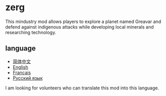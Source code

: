 # zerg
This mindustry mod allows players to explore a planet named Greavar and defend against indigenous attacks while developing local minerals and researching technology.

## language
- [简体中文](README_zh.md)
- [English](README.md)
- [Français](README_fr.md)
- [Русский язык](README_ru.md)
 
I am looking for volunteers who can translate this mod into this language.